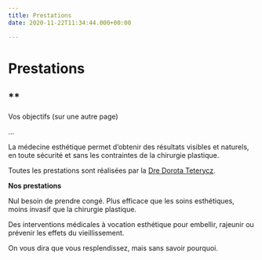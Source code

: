 ```yaml
---
title: Prestations
date: 2020-11-22T11:34:44.000+00:00

---
```

# Prestations

## **

Vos objectifs (sur une autre page)

...

La médecine esthétique permet d’obtenir des résultats visibles et naturels, en toute sécurité et sans les contraintes de la chirurgie plastique.

Toutes les prestations sont réalisées par la [Dre Dorota Teterycz](/dre-dorota-teterycz "Dre Dorota Teterycz").

**Nos prestations**

Nul besoin de prendre congé. Plus efficace que les soins esthétiques, moins invasif que la chirurgie plastique.

Des interventions médicales à vocation esthétique pour embellir, rajeunir ou prévenir les effets du vieillissement.

On vous dira que vous resplendissez, mais sans savoir pourquoi.